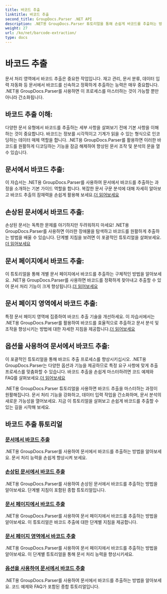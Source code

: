 ```yaml
---
title: 바코드 추출
linktitle: 바코드 추출
second_title: GroupDocs.Parser .NET API
description: .NET용 GroupDocs.Parser 튜토리얼을 통해 손쉽게 바코드를 추출하는 방법을 알아보세요. 지금 귀하의 문서 처리 능력을 강화해보세요!
weight: 27
url: /ko/net/barcode-extraction/
type: docs
---
```

# 바코드 추출


문서 처리 영역에서 바코드 추출은 중요한 작업입니다. 재고 관리, 문서 분류, 데이터 입력 자동화 등 문서에서 바코드를 신속하고 정확하게 추출하는 능력은 매우 중요합니다. .NET용 GroupDocs.Parser를 사용하면 이 프로세스를 마스터하는 것이 가능할 뿐만 아니라 간소화됩니다.

## 바코드 추출 이해:

다양한 문서 유형에서 바코드를 추출하는 세부 사항을 살펴보기 전에 기본 사항을 이해하는 것이 중요합니다. 바코드는 정보를 시각적이고 기계가 읽을 수 있는 형식으로 인코딩하는 데이터 매체 역할을 합니다. .NET용 GroupDocs.Parser를 활용하면 이러한 바코드를 원활하게 디코딩하는 기능을 잠금 해제하여 향상된 문서 조작 및 분석의 문을 열 수 있습니다.

## 문서에서 바코드 추출:
 이 자습서는 .NET용 GroupDocs.Parser를 사용하여 문서에서 바코드를 추출하는 과정을 소개하는 기본 가이드 역할을 합니다. 복잡한 문서 구문 분석에 대해 자세히 알아보고 바코드 추출의 잠재력을 손쉽게 활용해 보세요.[더 읽어보세요](./extract-barcodes-from-document/)

## 손상된 문서에서 바코드 추출:
손상된 문서는 독특한 문제를 야기하지만 두려워하지 마세요! .NET용 GroupDocs.Parser를 사용하면 이러한 장애물을 탐색하고 바코드를 원활하게 추출하는 방법을 배울 수 있습니다. 단계별 지침을 보려면 이 포괄적인 튜토리얼을 살펴보세요.[더 읽어보세요](./extract-barcodes-from-corrupted-document/)

## 문서 페이지에서 바코드 추출:
 이 튜토리얼을 통해 개별 문서 페이지에서 바코드를 추출하는 구체적인 방법을 알아보세요. .NET용 GroupDocs.Parser를 사용하면 바코드를 정확하게 찾아내고 추출할 수 있어 문서 처리 기능이 크게 향상됩니다.[더 읽어보세요](./extract-barcodes-from-document-page/)

## 문서 페이지 영역에서 바코드 추출:
 특정 문서 페이지 영역에 집중하여 바코드 추출 기술을 개선하세요. 이 자습서에서는 .NET용 GroupDocs.Parser를 활용하여 바코드를 효율적으로 추출하고 문서 분석 및 조작을 향상시키는 방법에 대한 자세한 지침을 제공합니다.[더 읽어보세요](./extract-barcodes-from-document-page-area/)

## 옵션을 사용하여 문서에서 바코드 추출:
이 포괄적인 튜토리얼을 통해 바코드 추출 프로세스를 향상시키십시오. .NET용 GroupDocs.Parser는 다양한 옵션과 기능을 제공하므로 특정 요구 사항에 맞게 추출 프로세스를 맞춤화할 수 있습니다. 바코드 추출을 손쉽게 마스터하려면 코드 예제와 FAQ를 살펴보세요.[더 읽어보세요](./extract-barcodes-from-document-with-options/)

.NET용 GroupDocs.Parser 튜토리얼을 사용하면 바코드 추출을 마스터하는 과정이 원활해집니다. 문서 처리 기능을 강화하고, 데이터 입력 작업을 간소화하며, 문서 분석의 새로운 가능성을 열어보세요. 지금 이 튜토리얼을 살펴보고 손쉽게 바코드를 추출할 수 있는 길을 시작해 보세요.
## 바코드 추출 튜토리얼
### [문서에서 바코드 추출](./extract-barcodes-from-document/)
.NET용 GroupDocs.Parser를 사용하여 문서에서 바코드를 추출하는 방법을 알아보세요. 문서 처리 능력을 손쉽게 향상시켜 보세요.
### [손상된 문서에서 바코드 추출](./extract-barcodes-from-corrupted-document/)
.NET용 GroupDocs.Parser를 사용하여 손상된 문서에서 바코드를 추출하는 방법을 알아보세요. 단계별 지침이 포함된 종합 튜토리얼입니다.
### [문서 페이지에서 바코드 추출](./extract-barcodes-from-document-page/)
.NET용 GroupDocs.Parser를 사용하여 문서 페이지에서 바코드를 추출하는 방법을 알아보세요. 이 튜토리얼은 바코드 추출에 대한 단계별 지침을 제공합니다.
### [문서 페이지 영역에서 바코드 추출](./extract-barcodes-from-document-page-area/)
.NET용 GroupDocs.Parser를 사용하여 문서 페이지에서 바코드를 추출하는 방법을 알아보세요. 이 단계별 튜토리얼을 통해 문서 처리 능력을 향상시키세요.
### [옵션을 사용하여 문서에서 바코드 추출](./extract-barcodes-from-document-with-options/)
.NET용 GroupDocs.Parser를 사용하여 문서에서 바코드를 추출하는 방법을 알아보세요. 코드 예제와 FAQ가 포함된 종합 튜토리얼입니다.